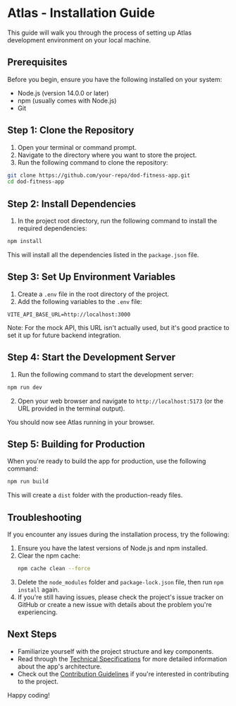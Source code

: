 # Atlas - Installation Guide

This guide will walk you through the process of setting up Atlas development environment on your local machine.

## Prerequisites

Before you begin, ensure you have the following installed on your system:

- Node.js (version 14.0.0 or later)
- npm (usually comes with Node.js)
- Git

## Step 1: Clone the Repository

1. Open your terminal or command prompt.
2. Navigate to the directory where you want to store the project.
3. Run the following command to clone the repository:

```bash
git clone https://github.com/your-repo/dod-fitness-app.git
cd dod-fitness-app
```

## Step 2: Install Dependencies

1. In the project root directory, run the following command to install the required dependencies:

```bash
npm install
```

This will install all the dependencies listed in the `package.json` file.

## Step 3: Set Up Environment Variables

1. Create a `.env` file in the root directory of the project.
2. Add the following variables to the `.env` file:

```
VITE_API_BASE_URL=http://localhost:3000
```

Note: For the mock API, this URL isn't actually used, but it's good practice to set it up for future backend integration.

## Step 4: Start the Development Server

1. Run the following command to start the development server:

```bash
npm run dev
```

2. Open your web browser and navigate to `http://localhost:5173` (or the URL provided in the terminal output).

You should now see Atlas running in your browser.

## Step 5: Building for Production

When you're ready to build the app for production, use the following command:

```bash
npm run build
```

This will create a `dist` folder with the production-ready files.

## Troubleshooting

If you encounter any issues during the installation process, try the following:

1. Ensure you have the latest versions of Node.js and npm installed.
2. Clear the npm cache:
   ```bash
   npm cache clean --force
   ```
3. Delete the `node_modules` folder and `package-lock.json` file, then run `npm install` again.
4. If you're still having issues, please check the project's issue tracker on GitHub or create a new issue with details about the problem you're experiencing.

## Next Steps

- Familiarize yourself with the project structure and key components.
- Read through the [Technical Specifications](technical-specs.md) for more detailed information about the app's architecture.
- Check out the [Contribution Guidelines](contribution-guidelines.md) if you're interested in contributing to the project.

Happy coding!